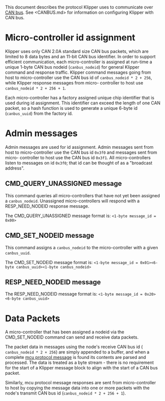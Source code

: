 This document describes the protocol Klipper uses to communicate over [CAN
bus](https://en.wikipedia.org/wiki/CAN_bus). See <CANBUS.md> for information on
configuring Klipper with CAN bus.

# Micro-controller id assignment

Klipper uses only CAN 2.0A standard size CAN bus packets, which are limited to 8
data bytes and an 11-bit CAN bus identifier. In order to support efficient
communication, each micro-controller is assigned at run-time a unique 1-byte CAN
bus nodeid (`canbus_nodeid`) for general Klipper command and response traffic.
Klipper command messages going from host to micro-controller use the CAN bus id
of `canbus_nodeid * 2 + 256`, while Klipper response messages from micro-
controller to host use `canbus_nodeid * 2 + 256 + 1`.

Each micro-controller has a factory assigned unique chip identifier that is used
during id assignment. This identifier can exceed the length of one CAN packet,
so a hash function is used to generate a unique 6-byte id (`canbus_uuid`) from
the factory id.

# Admin messages

Admin messages are used for id assignment. Admin messages sent from host to
micro-controller use the CAN bus id `0x3f0` and messages sent from micro-
controller to host use the CAN bus id `0x3f1`. All micro-controllers listen to
messages on id `0x3f0`; that id can be thought of as a "broadcast address".

## CMD_QUERY_UNASSIGNED message

This command queries all micro-controllers that have not yet been assigned a
`canbus_nodeid`. Unassigned micro-controllers will respond with a
RESP_NEED_NODEID response message.

The CMD_QUERY_UNASSIGNED message format is: `<1-byte message_id = 0x00>`

## CMD_SET_NODEID message

This command assigns a `canbus_nodeid` to the micro-controller with a given
`canbus_uuid`.

The CMD_SET_NODEID message format is: `<1-byte message_id = 0x01><6-byte canbus_uuid><1-byte canbus_nodeid>`

## RESP_NEED_NODEID message

The RESP_NEED_NODEID message format is: `<1-byte message_id = 0x20><6-byte canbus_uuid>`

# Data Packets

A micro-controller that has been assigned a nodeid via the CMD_SET_NODEID
command can send and receive data packets.

The packet data in messages using the node's receive CAN bus id (
`canbus_nodeid * 2 + 256`) are simply appended to a buffer, and when a complete
[mcu protocol message](Protocol.md) is found its contents are parsed and
processed. The data is treated as a byte stream - there is no requirement for
the start of a Klipper message block to align with the start of a CAN bus
packet.

Similarly, mcu protocol message responses are sent from micro-controller to host
by copying the message data into one or more packets with the node's transmit
CAN bus id (`canbus_nodeid * 2 + 256 + 1`).
